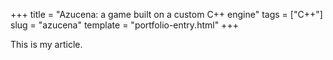 +++
title = "Azucena: a game built on a custom C++ engine"
tags = ["C++"]
slug = "azucena"
template = "portfolio-entry.html"
+++

This is my article.
